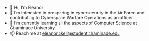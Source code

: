 - 👋 Hi, I’m Eleanor 
- 👀 I’m interested in prospering in cybersecurity in the Air Force and contributing to Cyberspace Warfare Operations as an officer. 
- 🌱 I’m currently learning all the aspects of Computer Science at Chaminade University 
- 📫 Reach me at eleanor.akeli@student.chaminade.edu


<!---
eakeli/eakeli is a ✨ special ✨ repository because its `README.md` (this file) appears on your GitHub profile.
You can click the Preview link to take a look at your changes.
--->
